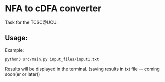# NFA to cDFA converter
Task for the TCSC@UCU.

## Usage:
Example:
```bash
python3 src/main.py input_files/input1.txt
```
Results will be displayed in the terminal.
(saving results in txt file -– coming soon(er or later))